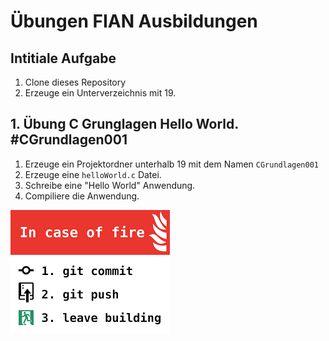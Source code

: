 # Übungen FIAN Ausbildungen

## Intitiale Aufgabe

1. Clone dieses Repository
2. Erzeuge ein Unterverzeichnis mit 19<nachname>.


## 1. Übung C Grunglagen Hello World. #CGrundlagen001

1. Erzeuge ein Projektordner unterhalb 19<nachname> mit dem Namen `CGrundlagen001`
1. Erzeuge eine `helloWorld.c` Datei.
2. Schreibe eine "Hello World" Anwendung.
4. Compiliere die Anwendung.

 ![](assets/fire.png)

